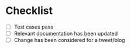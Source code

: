 # Checklist

- [ ] Test cases pass
- [ ] Relevant documentation has been updated
- [ ] Change has been considered for a tweet/blog
